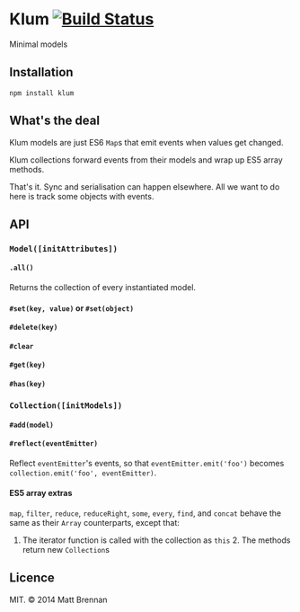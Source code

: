 # Klum [![Build Status](https://travis-ci.org/quarterto/Klum.svg)](https://travis-ci.org/quarterto/Klum)

Minimal models

## Installation

```
npm install klum
```

## What's the deal

Klum models are just ES6 `Map`s that emit events when values get changed.

Klum collections forward events from their models and wrap up ES5 array methods.

That's it. Sync and serialisation can happen elsewhere. All we want to do here is track some objects with events.

## API
### `Model([initAttributes])`
#### `.all()`
Returns the collection of every instantiated model.
#### `#set(key, value)` or `#set(object)`
#### `#delete(key)`
#### `#clear`
#### `#get(key)`
#### `#has(key)`
### `Collection([initModels])`
#### `#add(model)`
#### `#reflect(eventEmitter)`
Reflect `eventEmitter`'s events, so that `eventEmitter.emit('foo')` becomes `collection.emit('foo', eventEmitter)`.
#### ES5 array extras
`map`, `filter`, `reduce`, `reduceRight`, `some`, `every`, `find`, and `concat` behave the same as their `Array` counterparts, except that:

  1. The iterator function is called with the collection as `this`
	2. The methods return new `Collection`s

## Licence

MIT. &copy; 2014 Matt Brennan
